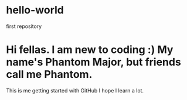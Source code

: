 # hello-world
first repository


Hi fellas.
I am new to coding :)
My name's Phantom Major, but friends call me Phantom. 
=======
This is me getting started with GitHub
I hope I learn a lot.
